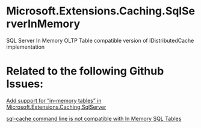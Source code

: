 # Microsoft.Extensions.Caching.SqlServerInMemory
SQL Server In Memory OLTP Table compatible version of IDistributedCache implementation

# Related to the following Github Issues:

[Add support for “in-memory tables” in Microsoft.Extensions.Caching.SqlServer](https://github.com/dotnet/extensions/issues/1894)

[sql-cache command line is not compatible with In Memory SQL Tables](https://github.com/dotnet/aspnetcore/issues/17640)
